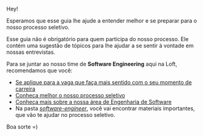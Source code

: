 Hey!

Esperamos que esse guia lhe ajude a entender melhor e se preparar para o nosso processo seletivo.

Esse guia não é obrigatório para quem participa do nosso processo. Ele contém uma sugestão de tópicos para lhe ajudar a se sentir à vontade em nossas entrevistas.

Para se juntar ao nosso time de **Software Engineering** aqui na Loft, recomendamos que você:
- [Se aplique para a vaga que faça mais sentido com o seu momento de carreira](https://jobs.lever.co/loft?department=Loft%20-%20Tech&%20Product=&team=Software%20Engineering)
- [Conheça melhor o nosso processo seletivo](https://medium.com/loftbr/joining-loft-as-a-software-engineer-698f90a8e120)
- [Conheça mais sobre a nossa área de Engenharia de Software](https://medium.com/loftbr/engineering/home)
- Na pasta [*software-engineer*](https://github.com/loft-br/study-guide-hiring-process/tree/master/software-engineer/pt_BR), você vai encontrar materiais importantes, que vão te ajudar no processo seletivo.

Boa sorte =)
